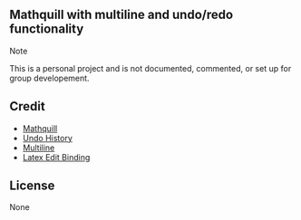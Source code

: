 ## Mathquill with multiline and undo/redo functionality
> [!NOTE]  
> This is a personal project and is not documented, commented, or set up for group developement.

## Credit
- [Mathquill](https://github.com/mathquill/mathquill)
- [Undo History](https://github.com/mathquill/mathquill/issues/5)
- [Multiline](https://edu-mat.sakuraweb.com/matheditor/MathQuillWithLineBreaks.html)
- [Latex Edit Binding](https://digabi.github.io/mathquill/test/demo.html)

## License
None
